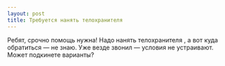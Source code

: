 ```yaml
---
layout: post 
title: Требуется нанять телохранителя  
--- 
```

Ребят, срочно помощь нужна! Надо нанять телохранителя , а вот куда обратиться — не знаю. Уже везде звонил — условия не устраивают. Может подкинете варианты?